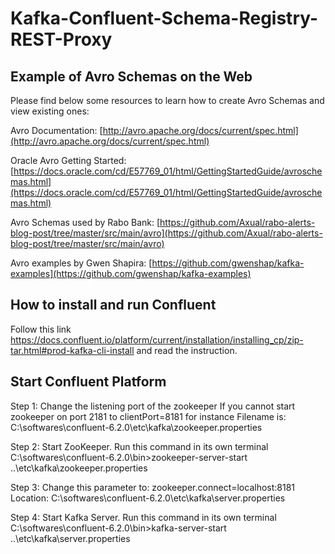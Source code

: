 # Kafka-Confluent-Schema-Registry-REST-Proxy

## Example of Avro Schemas on the Web

Please find below some resources to learn how to create Avro Schemas and view existing ones:

Avro Documentation: [http://avro.apache.org/docs/current/spec.html](http://avro.apache.org/docs/current/spec.html)

Oracle Avro Getting Started: [https://docs.oracle.com/cd/E57769_01/html/GettingStartedGuide/avroschemas.html](https://docs.oracle.com/cd/E57769_01/html/GettingStartedGuide/avroschemas.html)

Avro Schemas used by Rabo Bank: [https://github.com/Axual/rabo-alerts-blog-post/tree/master/src/main/avro](https://github.com/Axual/rabo-alerts-blog-post/tree/master/src/main/avro)

Avro examples by Gwen Shapira: [https://github.com/gwenshap/kafka-examples](https://github.com/gwenshap/kafka-examples)

## How to install and run Confluent
Follow this link https://docs.confluent.io/platform/current/installation/installing_cp/zip-tar.html#prod-kafka-cli-install and read the instruction.

## Start Confluent Platform
Step 1: 
Change the listening port of the zookeeper
If you cannot start zookeeper on port 2181 to clientPort=8181 for instance 
Filename is: C:\softwares\confluent-6.2.0\etc\kafka\zookeeper.properties

Step 2:
Start ZooKeeper. Run this command in its own terminal
C:\softwares\confluent-6.2.0\bin>zookeeper-server-start ..\etc\kafka\zookeeper.properties

Step 3:
Change this parameter to: zookeeper.connect=localhost:8181
Location: C:\softwares\confluent-6.2.0\etc\kafka\server.properties

Step 4:
Start Kafka Server. Run this command in its own terminal
C:\softwares\confluent-6.2.0\bin>kafka-server-start ..\etc\kafka\server.properties


